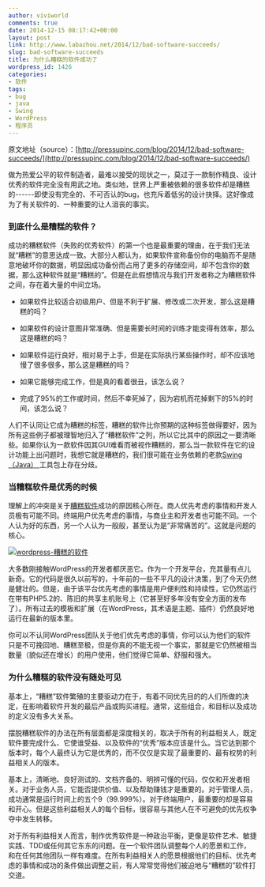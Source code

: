 ```yaml
---
author: viviworld
comments: true
date: 2014-12-15 08:17:42+00:00
layout: post
link: http://www.labazhou.net/2014/12/bad-software-succeeds/
slug: bad-software-succeeds
title: 为什么糟糕的软件成功了
wordpress_id: 1426
categories:
- 软件
tags:
- bug
- java
- Swing
- WordPress
- 程序员
---
```


原文地址（source）：[http://pressupinc.com/blog/2014/12/bad-software-succeeds/](http://pressupinc.com/blog/2014/12/bad-software-succeeds/)

做为热爱公平的软件制造者，最难以接受的现状之一，莫过于一款制作精良、设计优秀的软件完全没有用武之地。类似地，世界上严重被依赖的很多软件却是糟糕的------即使没有完全的、不可否认的bug，也充斥着低劣的设计抉择。这好像成为了有关软件的、一种重要的让人沮丧的事实。


### 到底什么是糟糕的软件？


成功的糟糕软件（失败的优秀软件）的第一个也是最重要的理由，在于我们无法就“糟糕”的意思达成一致。大部分人都认为，如果软件宣称备份你的电脑而不是随意地破坏你的数据，明显因成功备份而占用了更多的存储空间，却不包含你的数据，那么这种软件就是“糟糕的”。但是在此假想情况与我们开发者称之为糟糕软件之间，存在着大量的中间立场。



	
  * 如果软件比较适合初级用户、但是不利于扩展、修改或二次开发，那么这是糟糕的吗？

	
  * 如果软件的设计意图非常准确、但是需要长时间的训练才能变得有效率，那么这是糟糕的吗？

	
  * 如果软件运行良好，相对易于上手，但是在实际执行某些操作时，却不应该地慢了很多很多，那么这是糟糕的吗？

	
  * 如果它能够完成工作，但是真的看着很丑，该怎么说？

	
  * 完成了95%的工作或时间，然后不幸死掉了，因为宕机而花掉剩下的5%的时间，该怎么说？


人们不认同让它成为糟糕的标签，糟糕的软件比你预期的这种标签做得要好，因为所有这些例子都被理智地归入了“糟糕软件”之列，所以它比其中的原因之一要清晰些。如果你认为一款软件因其GUI难看而被视作糟糕的，那么当一款软件在它的设计功能上出问题时，我想它就是糟糕的，我们很可能在业务依赖的老款[Swing（Java） ](http://zh.wikipedia.org/wiki/Swing_(Java))工具包上存在分歧。


### 当糟糕软件是优秀的时候


理解上的冲突是关于[糟糕软件](http://www.labazhou.net/2014/08/the-most-dangerous-word-in-software-development/)成功的原因核心所在。商人优先考虑的事情和开发人员极有可能不同。终端用户优先考虑的事情，与商业主和开发者也可能不同。一个人认为好的东西，另一个人认为一般般，甚至认为是“非常痛苦的”。这就是问题的核心。


[![wordpress-糟糕的软件](http://www.labazhou.net/wp-content/uploads/2014/12/wordpress-logo-notext-rgb-300x300.png)](http://www.labazhou.net/wp-content/uploads/2014/12/wordpress-logo-notext-rgb-300x300.png)


大多数刚接触WordPress的开发者都厌恶它。作为一个开发平台，充其量有点儿新奇。它的代码是很久以前写的，十年前的一些不平凡的设计决策，到了今天仍然是健壮的。但是，由于该平台优先考虑的事情是用户便利性和持续性，它仍然运行在带有PHP5.2的、陈旧的共享主机账号上（它甚至好多年没有安全方面的发布了）。所有过去的模板和扩展（在WordPress，其术语是主题、插件）仍然良好地运行在最新的版本里。

你可以不认同WordPress团队关于他们优先考虑的事情，你可以认为他们的软件只是不可挽回地、糟糕至极，但是你真的不能无视一个事实，那就是它仍然被相当数量（貌似还在增长）的用户使用，他们觉得它简单、舒服和强大。


### 为什么糟糕的软件没有随处可见


基本上，“糟糕”软件繁殖的主要驱动力在于，有着不同优先目的的人们所做的决定，在影响着软件开发的最后产品或购买进程。通常，这些组合，和目标以及成功的定义没有多大关系。

摆脱糟糕软件的办法在所有层面都是深度相关的，取决于所有的利益相关人，既定软件要完成什么、它使谁受益、以及软件的“优秀”版本应该是什么。当它达到那个版本时，每个人最终认为它是优秀的，而不仅仅是实现了最重要的、最有权势的利益相关人的版本。

基本上，清晰地、良好测试的、文档齐备的、明辨可懂的代码，仅仅和开发者相关。对于业务人员，它能否提供价值、以及帮助赚钱才是重要的。对于管理人员，成功通常是运行时间上的五个9（99.999%）。对于终端用户，最重要的却是容易和开心。但是这些利益相关人的每个目标，很容易与其他人在不可避免的优先权争夺中发生转移。

对于所有利益相关人而言，制作优秀软件是一种政治平衡，更像是软件艺术、敏捷实践、TDD或任何其它东东的问题。在一个软件团队调整每个人的愿景和工作，和在任何其他团队一样有难度。在所有利益相关人的愿景根据他们的目标、优先考虑的事情和成功的条件做出调整之前，有人常常觉得他们被迫地与“糟糕的”软件打交道。

